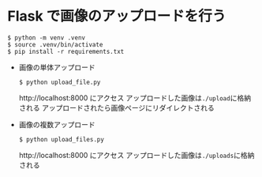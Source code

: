 # Flask で画像のアップロードを行う

```
$ python -m venv .venv
$ source .venv/bin/activate
$ pip install -r requirements.txt
```

- 画像の単体アップロード

  ```
  $ python upload_file.py
  ```

  http://localhost:8000 にアクセス
  アップロードした画像は`./upload`に格納される
  アップロードされたら画像ページにリダイレクトされる

- 画像の複数アップロード
  ```
  $ python upload_files.py
  ```
  http://localhost:8000 にアクセス
  アップロードした画像は`./uploads`に格納される
